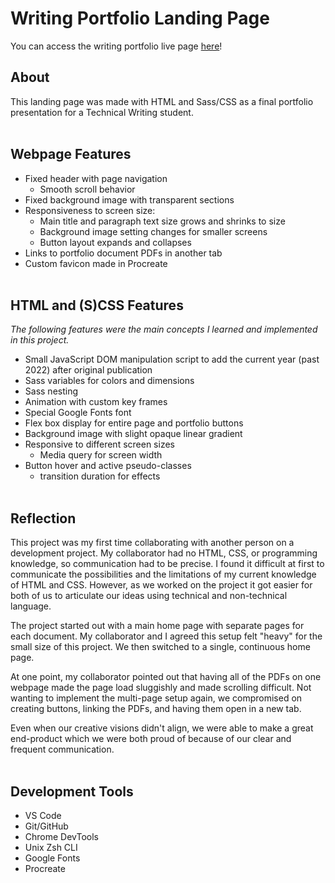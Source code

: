 # Writing Portfolio Landing Page

You can access the writing portfolio live page [here](https://olkone.github.io/writing-portfolio/)!
<br>

## About
This landing page was made with HTML and Sass/CSS as a final portfolio presentation for a Technical Writing student.
<br><br>

## Webpage Features
* Fixed header with page navigation
    * Smooth scroll behavior
* Fixed background image with transparent sections
* Responsiveness to screen size:
    * Main title and paragraph text size grows and shrinks to size
    * Background image setting changes for smaller screens
    * Button layout expands and collapses
* Links to portfolio document PDFs in another tab
* Custom favicon made in Procreate
<br><br>

## HTML and (S)CSS Features
*The following features were the main concepts I learned and implemented in this project.*
<br>

* Small JavaScript DOM manipulation script to add the current year (past 2022) after original publication
* Sass variables for colors and dimensions
* Sass nesting
* Animation with custom key frames
* Special Google Fonts font
* Flex box display for entire page and portfolio buttons
* Background image with slight opaque linear gradient
* Responsive to different screen sizes
    * Media query for screen width
* Button hover and active pseudo-classes 
    * transition duration for effects
<br><br>

## Reflection
This project was my first time collaborating with another person on a development project. My collaborator had no HTML, CSS, or programming knowledge, so communication had to be precise. I found it difficult at first to communicate the possibilities and the limitations of my current knowledge of HTML and CSS. However, as we worked on the project it got easier for both of us to articulate our ideas using technical and non-technical language.

The project started out with a main home page with separate pages for each document. My collaborator and I agreed this setup felt "heavy" for the small size of this project. We then switched to a single, continuous home page.

At one point, my collaborator pointed out that having all of the PDFs on one webpage made the page load sluggishly and made scrolling difficult. Not wanting to implement the multi-page setup again, we compromised on creating buttons, linking the PDFs, and having them open in a new tab.

Even when our creative visions didn't align, we were able to make a great end-product which we were both proud of because of our clear and frequent communication.
<br><br>

## Development Tools
* VS Code
* Git/GitHub
* Chrome DevTools
* Unix Zsh CLI
* Google Fonts
* Procreate
